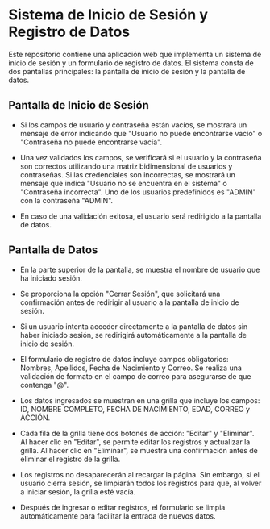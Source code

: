 # Sistema de Inicio de Sesión y Registro de Datos

Este repositorio contiene una aplicación web que implementa un sistema de inicio de sesión y un formulario de registro de datos. El sistema consta de dos pantallas principales: la pantalla de inicio de sesión y la pantalla de datos.

## Pantalla de Inicio de Sesión

- Si los campos de usuario y contraseña están vacíos, se mostrará un mensaje de error indicando que "Usuario no puede encontrarse vacío" o "Contraseña no puede encontrarse vacía".

- Una vez validados los campos, se verificará si el usuario y la contraseña son correctos utilizando una matriz bidimensional de usuarios y contraseñas. Si las credenciales son incorrectas, se mostrará un mensaje que indica "Usuario no se encuentra en el sistema" o "Contraseña incorrecta". Uno de los usuarios predefinidos es "ADMIN" con la contraseña "ADMIN".

- En caso de una validación exitosa, el usuario será redirigido a la pantalla de datos.

## Pantalla de Datos

- En la parte superior de la pantalla, se muestra el nombre de usuario que ha iniciado sesión.

- Se proporciona la opción "Cerrar Sesión", que solicitará una confirmación antes de redirigir al usuario a la pantalla de inicio de sesión.

- Si un usuario intenta acceder directamente a la pantalla de datos sin haber iniciado sesión, se redirigirá automáticamente a la pantalla de inicio de sesión.

- El formulario de registro de datos incluye campos obligatorios: Nombres, Apellidos, Fecha de Nacimiento y Correo. Se realiza una validación de formato en el campo de correo para asegurarse de que contenga "@".

- Los datos ingresados se muestran en una grilla que incluye los campos: ID, NOMBRE COMPLETO, FECHA DE NACIMIENTO, EDAD, CORREO y ACCIÓN.

- Cada fila de la grilla tiene dos botones de acción: "Editar" y "Eliminar". Al hacer clic en "Editar", se permite editar los registros y actualizar la grilla. Al hacer clic en "Eliminar", se muestra una confirmación antes de eliminar el registro de la grilla.

- Los registros no desaparecerán al recargar la página. Sin embargo, si el usuario cierra sesión, se limpiarán todos los registros para que, al volver a iniciar sesión, la grilla esté vacía.

- Después de ingresar o editar registros, el formulario se limpia automáticamente para facilitar la entrada de nuevos datos.
